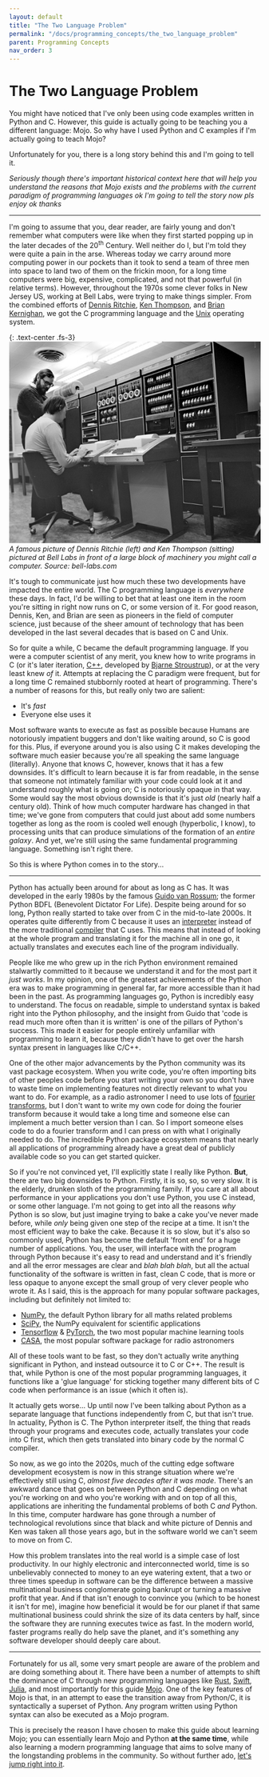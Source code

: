 ```yaml
---
layout: default
title: "The Two Language Problem"
permalink: "/docs/programming_concepts/the_two_language_problem"
parent: Programming Concepts
nav_order: 3
---
```


# The Two Language Problem
You might have noticed that I've only been using code examples written in Python and C. However, this guide is actually going to be teaching you a different language: Mojo. So why have I used Python and C examples if I'm actually going to teach Mojo? 

Unfortunately for you, there is a long story behind this and I'm going to tell it.

*Seriously though there's important historical context here that will help you understand the reasons that Mojo exists and the problems with the current paradigm of programming languages ok I'm going to tell the story now pls enjoy ok thanks*

---

I'm going to assume that you, dear reader, are fairly young and don't remember what computers were like when they first started popping up in the later decades of the 20<sup>th</sup> Century. Well neither do I, but I'm told they were quite a pain in the arse. Whereas today we carry around more computing power in our pockets than it took to send a team of three men into space to land two of them on the frickin moon, for a long time computers were big, expensive, complicated, and not that powerful (in relative terms). However, throughout the 1970s some clever folks in New Jersey US, working at Bell Labs, were trying to make things simpler. From the combined efforts of [Dennis Ritchie](https://en.wikipedia.org/wiki/Dennis_Ritchie), [Ken Thompson](https://en.wikipedia.org/wiki/Ken_Thompson), and [Brian Kernighan](https://en.wikipedia.org/wiki/Brian_Kernighan), we got the C programming language and the [Unix](https://en.wikipedia.org/wiki/Unix) operating system.

{: .text-center .fs-3}
![](../images/dr_kt_bell_labs.jpg)\
*A famous picture of Dennis Ritchie (left) and Ken Thompson (sitting) pictured at Bell Labs in front of a large block of machinery you might call a computer. Source: bell-labs.com*

It's tough to communicate just how much these two developments have impacted the entire world. The C programming language is *everywhere* these days. In fact, I'd be willing to bet that at least one item in the room you're sitting in right now runs on C, or some version of it. For good reason, Dennis, Ken, and Brian are seen as pioneers in the field of computer science, just because of the sheer amount of technology that has been developed in the last several decades that is based on C and Unix.

So for quite a while, C became the default programming language. If you were a computer scientist of any merit, you knew how to write programs in C (or it's later iteration, [C++](https://en.wikipedia.org/wiki/C%2B%2B), developed by [Bjarne Stroustrup](https://en.wikipedia.org/wiki/Bjarne_Stroustrup)), or at the very least knew *of* it. Attempts at replacing the C paradigm were frequent, but for a long time C remained stubbornly rooted at heart of programming. There's a number of reasons for this, but really only two are salient: 

- It's *fast*
- Everyone else uses it

Most software wants to execute as fast as possible because Humans are notoriously impatient buggers and don't like waiting around, so C is good for this. Plus, if everyone around you is also using C it makes developing the software much easier because you're all speaking the same language (literally). Anyone that knows C, however, knows that it has a few downsides. It's difficult to learn because it is far from readable, in the sense that someone not intimately familiar with your code could look at it and understand roughly what is going on; C is notoriously opaque in that way. Some would say the most obvious downside is that it's just *old* (nearly half a century old). Think of how much computer hardware has changed in that time; we've gone from computers that could just about add some numbers together as long as the room is cooled well enough (hyperbolic, I know), to processing units that can produce simulations of the formation of an *entire galaxy*. And yet, we're still using the same fundamental programming language. Something isn't right there.

So this is where Python comes in to the story...

---

Python has actually been around for about as long as C has. It was developed in the early 1980s by the famous [Guido van Rossum](https://en.wikipedia.org/wiki/Guido_van_Rossum); the former Python BDFL (Benevolent Dictator For Life). Despite being around for so long, Python really started to take over from C in the mid-to-late 2000s. It operates quite differently from C because it uses an [interpreter](https://en.wikipedia.org/wiki/Interpreter_(computing)) instead of the more traditional [compiler](https://en.wikipedia.org/wiki/Compiler) that C uses. This means that instead of looking at the whole program and translating it for the machine all in one go, it actually translates and executes each line of the program individually.

People like me who grew up in the rich Python environment remained stalwartly committed to it because we understand it and for the most part it *just works*. In my opinion, one of the greatest achievements of the Python era was to make programming in general far, far more accessible than it had been in the past. As programming languages go, Python is incredibly easy to understand. The focus on readable, simple to understand syntax is baked right into the Python philosophy, and the insight from Guido that 'code is read much more often than it is written' is one of the pillars of Python's success. This made it easier for people entirely unfamiliar with programming to learn it, because they didn't have to get over the harsh syntax present in languages like C/C++.

One of the other major advancements by the Python community was its vast package ecosystem. When you write code, you're often importing bits of other peoples code before you start writing your own so you don't have to waste time on implementing features not directly relevant to what you want to do. For example, as a radio astronomer I need to use lots of [fourier transforms](https://en.wikipedia.org/wiki/Fourier_transform), but I don't want to write my own code for doing the fourier transform because it would take a long time and someone else can implement a much better version than I can. So I import someone elses code to do a fourier transform and I can press on with what I originally needed to do. The incredible Python package ecosystem means that nearly all applications of programming already have a great deal of publicly available code so you can get started quicker.

So if you're not convinced yet, I'll explicitly state I really like Python. **But**, there are two big downsides to Python. Firstly, it is so, so, so very slow. It is the elderly, drunken sloth of the programming family. If you care at all about performance in your applications you don't use Python, you use C instead, or some other language. I'm not going to get into all the reasons *why* Python is so slow, but just imagine trying to bake a cake you've never made before, while *only* being given one step of the recipe at a time. It isn't the most efficient way to bake the cake. Because it is so slow, but it's also so commonly used, Python has become the default 'front end' for a huge number of applications. You, the user, will interface with the program through Python because it's easy to read and understand and it's friendly and all the error messages are clear and *blah blah blah*, but all the actual functionality of the software is written in fast, clean C code, that is more or less opaque to anyone except the small group of very clever people who wrote it. As I said, this is the approach for many popular software packages, including but definitely not limited to:

- [NumPy](https://numpy.org/), the default Python library for all maths related problems
- [SciPy](https://scipy.org/), the NumPy equivalent for scientific applications
- [Tensorflow](https://www.tensorflow.org/) & [PyTorch](https://pytorch.org/), the two most popular machine learning tools
- [CASA](https://casadocs.readthedocs.io/en/stable/), the most popular software package for radio astronomers

All of these tools want to be fast, so they don't actually write anything significant in Python, and instead outsource it to C or C++. The result is that, while Python is one of the most popular programming languages, it functions like a 'glue language' for sticking together many different bits of C code when performance is an issue (which it often is).

It actually gets worse... Up until now I've been talking about Python as a separate language that functions independently from C, but that isn't true. In actuality, Python is C. The Python interpreter itself, the thing that reads through your programs and executes code, actually translates your code into C first, which then gets translated into binary code by the normal C compiler.

So now, as we go into the 2020s, much of the cutting edge software development ecosystem is now in this strange situation where we're effectively still using C, *almost five decades after it was made*. There's an awkward dance that goes on between Python and C depending on what you're working on and who you're working with and on top of all this, applications are inheriting the fundamental problems of both C *and* Python. In this time, computer hardware has gone through a number of technological revolutions since that black and white picture of Dennis and Ken was taken all those years ago, but in the software world we can't seem to move on from C.

How this problem translates into the real world is a simple case of lost productivity. In our highly electronic and interconnected world, time is so unbelievably connected to money to an eye watering extent, that a two or three times speedup in software can be the difference between a massive multinational business conglomerate going bankrupt or turning a massive profit that year. And if that isn't enough to convince you (which to be honest it isn't for me), imagine how beneficial it would be for our planet if that same multinational business could shrink the size of its data centers by half, since the software they are running executes twice as fast. In the modern world, faster programs really do help save the planet, and it's something any software developer should deeply care about.

---

Fortunately for us all, some very smart people are aware of the problem and are doing something about it. There have been a number of attempts to shift the dominance of C through new programming languages like [Rust](https://en.wikipedia.org/wiki/Rust_(programming_language)), [Swift](https://en.wikipedia.org/wiki/Swift_(programming_language)), [Julia](https://en.wikipedia.org/wiki/Julia_(programming_language)), and most importantly for this guide [Mojo](https://en.wikipedia.org/wiki/Mojo_(programming_language)). One of the key features of Mojo is that, in an attempt to ease the transition away from Python/C, it is syntactically a superset of Python. Any program written using Python syntax can also be executed as a Mojo program.

This is precisely the reason I have chosen to make this guide about learning Mojo; you can essentially learn Mojo and Python **at the same time**, while also learning a modern programming language that aims to solve many of the longstanding problems in the community. So without further ado, [let's jump right into it]().